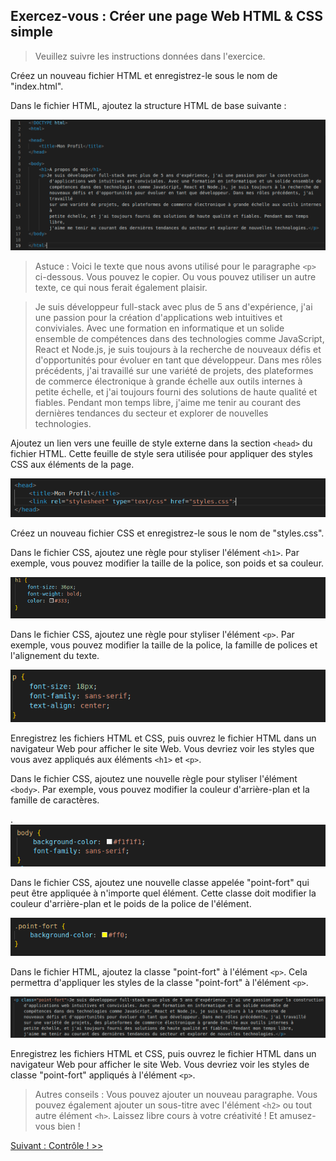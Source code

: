 ## Exercez-vous : Créer une page Web HTML & CSS simple

> Veuillez suivre les instructions données dans l'exercice.

Créez un nouveau fichier HTML et enregistrez-le sous le nom de "index.html".

Dans le fichier HTML, ajoutez la structure HTML de base suivante :

![HTML CSS structure declaration class](exercise0102_1.png)

> Astuce : Voici le texte que nous avons utilisé pour le paragraphe `<p>` ci-dessous. Vous pouvez le copier. Ou vous pouvez utiliser un autre texte, ce qui nous ferait également plaisir.

> Je suis développeur full-stack avec plus de 5 ans d'expérience, j'ai une passion pour la création d'applications web intuitives et conviviales. Avec une formation en informatique et un solide ensemble de compétences dans des technologies comme JavaScript, React et Node.js, je suis toujours à la recherche de nouveaux défis et d'opportunités pour évoluer en tant que développeur. Dans mes rôles précédents, j'ai travaillé sur une variété de projets, des plateformes de commerce électronique à grande échelle aux outils internes à petite échelle, et j'ai toujours fourni des solutions de haute qualité et fiables. Pendant mon temps libre, j'aime me tenir au courant des dernières tendances du secteur et explorer de nouvelles technologies.

Ajoutez un lien vers une feuille de style externe dans la section `<head>` du fichier HTML. Cette feuille de style sera utilisée pour appliquer des styles CSS aux éléments de la page.

![HTML CSS stylesheet link declaration class](exercise_0102_2.png)

Créez un nouveau fichier CSS et enregistrez-le sous le nom de "styles.css".

Dans le fichier CSS, ajoutez une règle pour styliser l'élément `<h1>`. Par exemple, vous pouvez modifier la taille de la police, son poids et sa couleur.

![HTML CSS stylesheet declaration class](exercise_0102_3.png)

Dans le fichier CSS, ajoutez une règle pour styliser l'élément `<p>`. Par exemple, vous pouvez modifier la taille de la police, la famille de polices et l'alignement du texte.

![HTML CSS stylesheet declaration class](exercise_0102_4.png)

Enregistrez les fichiers HTML et CSS, puis ouvrez le fichier HTML dans un navigateur Web pour afficher le site Web. Vous devriez voir les styles que vous avez appliqués aux éléments `<h1>` et `<p>`.

Dans le fichier CSS, ajoutez une nouvelle règle pour styliser l'élément `<body>`. Par exemple, vous pouvez modifier la couleur d'arrière-plan et la famille de caractères.

.![HTML CSS stylesheet declaration class](exercise_0102_5.png)

Dans le fichier CSS, ajoutez une nouvelle classe appelée "point-fort" qui peut être appliquée à n'importe quel élément. Cette classe doit modifier la couleur d'arrière-plan et le poids de la police de l'élément.

![HTML CSS project stylesheet declaration class](exercise_0102_6.png)

Dans le fichier HTML, ajoutez la classe "point-fort" à l'élément `<p>`. Cela permettra d'appliquer les styles de la classe "point-fort" à l'élément `<p>`.

![HTML CSS stylesheet link declaration class](exercise_0102_7.png)

Enregistrez les fichiers HTML et CSS, puis ouvrez le fichier HTML dans un navigateur Web pour afficher le site Web. Vous devriez voir les styles de classe "point-fort" appliqués à l'élément `<p>`.

> Autres conseils : Vous pouvez ajouter un nouveau paragraphe. Vous pouvez également ajouter un sous-titre avec l'élément `<h2>` ou tout autre élément `<h>`. 
> Laissez libre cours à votre créativité ! Et amusez-vous bien !


[Suivant : Contrôle ! >>](https://github.com/Le-BootCamp-Grow/supports-de-cours/blob/main/notes-de-cours/niveau-d-entree/developpeur-web/semaine_1_jour_2/8_quiz.md)